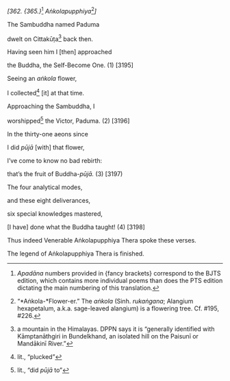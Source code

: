 *\[362. {365.}*[^1] *Aṅkolapupphiya*[^2]*\]*

The Sambuddha named Paduma

dwelt on Cittakūṭa[^3] back then.

Having seen him I \[then\] approached

the Buddha, the Self-Become One. (1) \[3195\]

Seeing an *aṅkola* flower,

I collected[^4] \[it\] at that time.

Approaching the Sambuddha, I

worshipped[^5] the Victor, Paduma. (2) \[3196\]

In the thirty-one aeons since

I did *pūjā* \[with\] that flower,

I’ve come to know no bad rebirth:

that’s the fruit of Buddha-*pūjā.* (3) \[3197)

The four analytical modes,

and these eight deliverances,

six special knowledges mastered,

\[I have\] done what the Buddha taught! (4) \[3198\]

Thus indeed Venerable Aṅkolapupphiya Thera spoke these verses.

The legend of Aṅkolapupphiya Thera is finished.

[^1]: *Apadāna* numbers provided in {fancy brackets} correspond to the
    BJTS edition, which contains more individual poems than does the PTS
    edition dictating the main numbering of this translation.

[^2]: “*Aṅkola-*Flower-er.” The *aṅkola* (Sinh. *rukaṅgana*; Alangium
    hexapetalum, a.k.a. sage-leaved alangium) is a flowering tree. Cf.
    \#195, \#226.

[^3]: a mountain in the Himalayas. DPPN says it is “generally identified
    with Kāmptanāthgiri in Bundelkhand, an isolated hill on the Paisunī
    or Mandākinī River.”

[^4]: lit., “plucked”

[^5]: lit., “did *pūjā* to”
